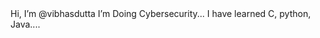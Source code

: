 </h1>Hi, I’m @vibhasdutta</h1>
I’m Doing Cybersecurity...
I have learned  C, python, Java....

<!---
vibhasdutta/vibhasdutta is a ✨ special ✨ repository because its `README.md` (this file) appears on your GitHub profile.
You can click the Preview link to take a look at your changes.
--->
